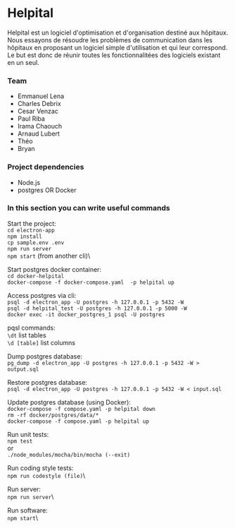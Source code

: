 # Helpital

Helpital est un logiciel d'optimisation et d'organisation destiné aux hôpitaux. Nous essayons de résoudre les problèmes de communication dans les hôpitaux en proposant un logiciel simple d'utilisation et qui leur correspond. Le but est donc de réunir toutes les fonctionnalitées des logiciels existant en un seul.


### Team

- Emmanuel Lena
- Charles Debrix
- Cesar Venzac
- Paul Riba
- Irama Chaouch
- Arnaud Lubert
- Théo
- Bryan


### Project dependencies

- Node.js
- postgres OR Docker


### In this section you can write useful commands

Start the project:\
`cd electron-app`\
`npm install`\
`cp sample.env .env`\
`npm run server`\
`npm start` (from another cli)\

Start postgres docker container:\
`cd docker-helpital`\
`docker-compose -f docker-compose.yaml  -p helpital up`

Access postgres via cli:\
`psql -d electron_app -U postgres -h 127.0.0.1 -p 5432 -W`\
`psql -d helpital_test -U postgres -h 127.0.0.1 -p 5000 -W`\
`docker exec -it docker_postgres_1 psql -U postgres`

pqsl commands:\
`\dt` list tables\
`\d [table]` list columns

Dump postgres database:\
`pg_dump -d electron_app -U postgres -h 127.0.0.1 -p 5432 -W > output.sql`

Restore postgres database:\
`psql -d electron_app -U postgres -h 127.0.0.1 -p 5432 -W < input.sql`

Update postgres database (using Docker):\
`docker-compose -f compose.yaml -p helpital down`\
`rm -rf docker/postgres/data/*`\
`docker-compose -f compose.yaml -p helpital up`

Run unit tests:\
`npm test`\
or\
`./node_modules/mocha/bin/mocha (--exit)`

Run coding style tests:\
`npm run codestyle (file)`\

Run server:\
`npm run server`\

Run software:\
`npm start`\
